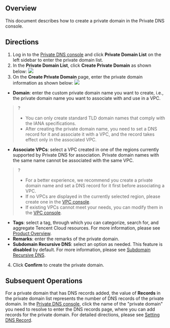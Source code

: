## Overview
This document describes how to create a private domain in the Private DNS console.


## Directions
1. Log in to the [Private DNS console](https://console.cloud.tencent.com/privatedns/domains) and click **Private Domain List** on the left sidebar to enter the private domain list.
2. In the **Private Domain List**, click **Create Private Domain** as shown below:
![](https://main.qcloudimg.com/raw/568e131b241a9e11182cf6a41cebeee5.png)
3. On the **Create Private Domain** page, enter the private domain information as shown below:
![](https://main.qcloudimg.com/raw/4172035b4d45210101666d9b7a0c5e3a.png)
 - **Domain**: enter the custom private domain name you want to create, i.e., the private domain name you want to associate with and use in a VPC.
>?
>- You can only create standard TLD domain names that comply with the IANA specifications.
>- After creating the private domain name, you need to set a DNS record for it and associate it with a VPC, and the record takes effect only in the associated VPC.
>
 - **Associate VPCs**: select a VPC created in one of the regions currently supported by Private DNS for association. Private domain names with the same name cannot be associated with the same VPC.
>?
>- For a better experience, we recommend you create a private domain name and set a DNS record for it first before associating a VPC.
>- If no VPCs are displayed in the currently selected region, please create one in the [VPC console](https://console.cloud.tencent.com/vpc/vpc?rid=1/).
>- If existing VPCs cannot meet your needs, you can modify them in the [VPC console](https://console.cloud.tencent.com/vpc/vpc?rid=1/).
>
 - **Tags**: select a tag, through which you can categorize, search for, and aggregate Tencent Cloud resources. For more information, please see [Product Overview](https://intl.cloud.tencent.com/document/product/651/13334).
 - **Remarks**: enter the remarks of the private domain.
 - **Subdomain Recursive DNS**: select an option as needed. This feature is **disabled** by default. For more information, please see [Subdomain Recursive DNS](https://intl.cloud.tencent.com/document/product/1097/40566).
4. Click **Confirm** to create the private domain.

## Subsequent Operations
For a private domain that has DNS records added, the value of **Records** in the private domain list represents the number of DNS records of the private domain.
In the [Private DNS console](https://console.cloud.tencent.com/privatedns/domains), click the name of the "private domain" you need to resolve to enter the DNS records page, where you can add records for the private domain. For detailed directions, please see [Setting DNS Record](https://intl.cloud.tencent.com/zh/document/product/1097/40568).



